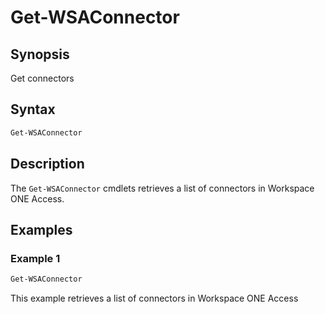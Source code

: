 # Get-WSAConnector

## Synopsis

Get connectors

## Syntax

```powershell
Get-WSAConnector
```

## Description

The `Get-WSAConnector` cmdlets retrieves a list of connectors in Workspace ONE Access.

## Examples

### Example 1

```powershell
Get-WSAConnector
```

This example retrieves a list of connectors in Workspace ONE Access
